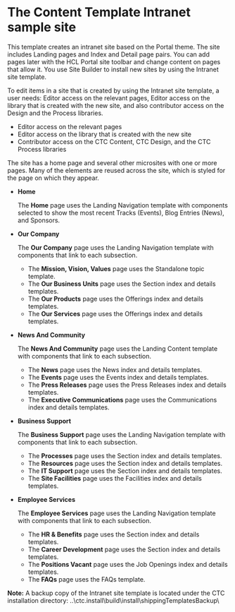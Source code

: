 # The Content Template Intranet sample site

This template creates an intranet site based on the Portal theme. The site includes Landing pages and Index and Detail page pairs. You can add pages later with the HCL Portal site toolbar and change content on pages that allow it. You use Site Builder to install new sites by using the Intranet site template.

To edit items in a site that is created by using the Intranet site template, a user needs: Editor access on the relevant pages, Editor access on the library that is created with the new site, and also contributor access on the Design and the Process libraries.

-   Editor access on the relevant pages
-   Editor access on the library that is created with the new site
-   Contributor access on the CTC Content, CTC Design, and the CTC Process libraries

The site has a home page and several other microsites with one or more pages. Many of the elements are reused across the site, which is styled for the page on which they appear.

-   **Home**

    The **Home** page uses the Landing Navigation template with components selected to show the most recent Tracks \(Events\), Blog Entries \(News\), and Sponsors.

-   **Our Company**

    The **Our Company** page uses the Landing Navigation template with components that link to each subsection.

    -   The **Mission, Vision, Values** page uses the Standalone topic template.
    -   The **Our Business Units** page uses the Section index and details templates.
    -   The **Our Products** page uses the Offerings index and details templates.
    -   The **Our Services** page uses the Offerings index and details templates.
-   **News And Community**

    The **News And Community** page uses the Landing Content template with components that link to each subsection.

    -   The **News** page uses the News index and details templates.
    -   The **Events** page uses the Events index and details templates.
    -   The **Press Releases** page uses the Press Releases index and details templates.
    -   The **Executive Communications** page uses the Communications index and details templates.
-   **Business Support**

    The **Business Support** page uses the Landing Navigation template with components that link to each subsection.

    -   The **Processes** page uses the Section index and details templates.
    -   The **Resources** page uses the Section index and details templates.
    -   The **IT Support** page uses the Section index and details templates.
    -   The **Site Facilities** page uses the Facilities index and details templates.
-   **Employee Services**

    The **Employee Services** page uses the Landing Navigation template with components that link to each subsection.

    -   The **HR & Benefits** page uses the Section index and details templates.
    -   The **Career Development** page uses the Section index and details templates.
    -   The **Positions Vacant** page uses the Job Openings index and details templates.
    -   The **FAQs** page uses the FAQs template.

**Note:** A backup copy of the Intranet site template is located under the CTC installation directory: ..\\ctc.install\\build\\install\\shippingTemplatesBackup\\


